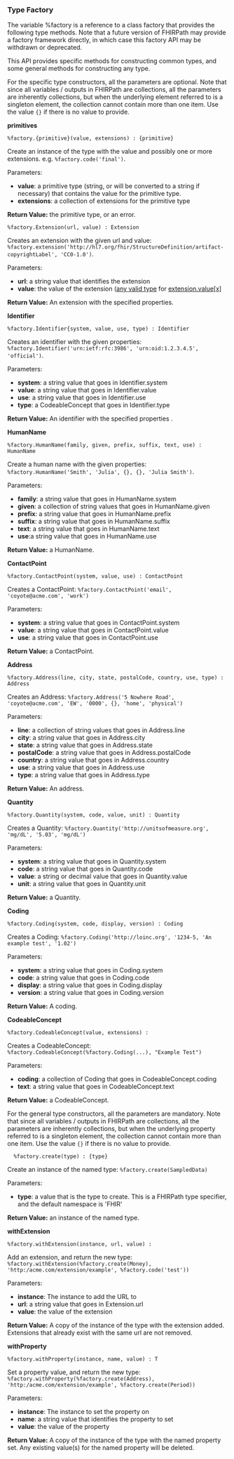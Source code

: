 ### Type Factory

The variable %factory is a reference to a class factory that provides the following type methods. Note that a future version of FHIRPath may provide a factory framework directly, in which case this factory API may be withdrawn or deprecated.

This API provides specific methods for constructing common types, and some general methods for constructing any type.

For the specific type constructors, all the parameters are optional. Note that since all variables / outputs in FHIRPath are collections, all the parameters are inherently collections, but when the underlying element referred to is a singleton element, the collection cannot contain more than one item. Use the value `{}` if there is no value to provide.

**primitives**[]()

```
%factory.{primitive}(value, extensions) : {primitive}
```

Create an instance of the type with the value and possibly one or more extensions. e.g. `%factory.code('final')`.

Parameters:

- **value**: a primitive type (string, or will be converted to a string if necessary) that contains the value for the primitive type.
- **extensions**: a collection of extensions for the primitive type

**Return Value:** the primitive type, or an error.

[]()

```
%factory.Extension(url, value) : Extension
```

Creates an extension with the given url and value: `%factory.extension('http://hl7.org/fhir/StructureDefinition/artifact-copyrightLabel', 'CC0-1.0')`.

Parameters:

- **url**: a string value that identifies the extension
- **value**: the value of the extension ([any valid type](datatypes.html#open) for [extension.value[x]](extensibility.html)

**Return Value:** An extension with the specified properties.

**Identifier**[]()

```
%factory.Identifier{system, value, use, type) : Identifier
```

Creates an identifier with the given properties: `%factory.Identifier('urn:ietf:rfc:3986', 'urn:oid:1.2.3.4.5', 'official')`.

Parameters:

- **system**: a string value that goes in Identifier.system
- **value**: a string value that goes in Identifier.value
- **use**: a string value that goes in Identifier.use
- **type**: a CodeableConcept that goes in Identifier.type

**Return Value:** An identifier with the specified properties .

**HumanName**[]()

```
%factory.HumanName(family, given, prefix, suffix, text, use) : HumanName
```

Create a human name with the given properties: `%factory.HumanName('Smith', 'Julia', {}, {}, 'Julia Smith')`.

Parameters:

- **family**: a string value that goes in HumanName.system
- **given**: a collection of string values that goes in HumanName.given
- **prefix**: a string value that goes in HumanName.prefix
- **suffix**: a string value that goes in HumanName.suffix
- **text**: a string value that goes in HumanName.text
- **use**:a string value that goes in HumanName.use

**Return Value:** a HumanName.

**ContactPoint**[]()

```
%factory.ContactPoint(system, value, use) : ContactPoint
```

Creates a ContactPoint: `%factory.ContactPoint('email', 'coyote@acme.com', 'work')`

Parameters:

- **system**: a string value that goes in ContactPoint.system
- **value**: a string value that goes in ContactPoint.value
- **use**: a string value that goes in ContactPoint.use

**Return Value:** a ContactPoint.

**Address**[]()

```
%factory.Address(line, city, state, postalCode, country, use, type) : Address
```

Creates an Address: `%factory.Address('5 Nowhere Road', 'coyote@acme.com', 'EW', '0000', {}, 'home', 'physical')`

Parameters:

- **line**: a collection of string values that goes in Address.line
- **city**: a string value that goes in Address.city
- **state**: a string value that goes in Address.state
- **postalCode**: a string value that goes in Address.postalCode
- **country**: a string value that goes in Address.country
- **use**: a string value that goes in Address.use
- **type**: a string value that goes in Address.type

**Return Value:** An address.

**Quantity**[]()

```
%factory.Quantity(system, code, value, unit) : Quantity
```

Creates a Quantity: `%factory.Quantity('http://unitsofmeasure.org', 'mg/dL', '5.03', 'mg/dL')`

Parameters:

- **system**: a string value that goes in Quantity.system
- **code**: a string value that goes in Quantity.code
- **value**: a string or decimal value that goes in Quantity.value
- **unit**: a string value that goes in Quantity.unit

**Return Value:** a Quantity.

**Coding**[]()

```
%factory.Coding(system, code, display, version) : Coding
```

Creates a Coding: `%factory.Coding('http://loinc.org', '1234-5, 'An example test', '1.02')`

Parameters:

- **system**: a string value that goes in Coding.system
- **code**: a string value that goes in Coding.code
- **display**: a string value that goes in Coding.display
- **version**: a string value that goes in Coding.version

**Return Value:** A coding.

**CodeableConcept**[]()

```
%factory.CodeableConcept(value, extensions) : 
```

Creates a CodeableConcept: `%factory.CodeableConcept(%factory.Coding(...), "Example Test")`

Parameters:

- **coding**: a collection of Coding that goes in CodeableConcept.coding
- **text**: a string value that goes in CodeableConcept.text

**Return Value:** a CodeableConcept.

For the general type constructors, all the parameters are mandatory. Note that since all variables / outputs in FHIRPath are collections, all the parameters are inherently collections, but when the underlying property referred to is a singleton element, the collection cannot contain more than one item. Use the value `{}` if there is no value to provide.

[]()

```
  %factory.create(type) : {type} 
```

Create an instance of the named type: `%factory.create(SampledData)`

Parameters:

- **type**: a value that is the type to create. This is a FHIRPath type specifier, and the default namespace is 'FHIR'

**Return Value:** an instance of the named type.

**withExtension**[]()

```
%factory.withExtension(instance, url, value) : 
```

Add an extension, and return the new type: `%factory.withExtension(%factory.create(Money), 'http:/acme.com/extension/example', %factory.code('test'))`

Parameters:

- **instance**: The instance to add the URL to
- **url**: a string value that goes in Extension.url
- **value**: the value of the extension

**Return Value:** A copy of the instance of the type with the extension added. Extensions that already exist with the same url are not removed.

**withProperty**[]()

```
%factory.withProperty(instance, name, value) : T
```

Set a property value, and return the new type: `%factory.withProperty(%factory.create(Address), 'http:/acme.com/extension/example', %factory.create(Period))`

Parameters:

- **instance**: The instance to set the property on
- **name**: a string value that identifies the property to set
- **value**: the value of the property

**Return Value:** A copy of the instance of the type with the named property set. Any existing value(s) for the named property will be deleted.

[]()